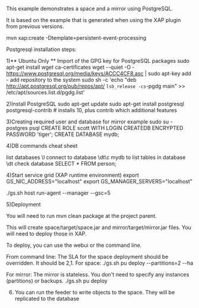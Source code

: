 This example demonstrates a space and a mirror using PostgreSQL.

It is based on the example that is generated when using the XAP plugin from previous versions.

mvn xap:create -Dtemplate=persistent-event-processing


Postgresql installation steps:

1)** Ubuntu Only **
Import of the GPG key for PostgreSQL packages
sudo apt-get install wget ca-certificates
wget --quiet -O - https://www.postgresql.org/media/keys/ACCC4CF8.asc | sudo apt-key add -
add repository to the system
sudo sh -c 'echo "deb http://apt.postgresql.org/pub/repos/apt/ `lsb_release -cs`-pgdg main" >> /etc/apt/sources.list.d/pgdg.list'

2)Install PostgreSQL
sudo apt-get update
sudo apt-get install postgresql postgresql-contrib # installs 10, plus contrib which additional features


3)Creating required user and database for mirror example 
sudo su - postgres
psql
CREATE ROLE scott WITH LOGIN CREATEDB ENCRYPTED PASSWORD 'tiger';
CREATE DATABASE mydb;

4)DB commands cheat sheet

list databases
\l
connect to database
\dt\c mydb
to list tables in database
\dt
check database
SELECT * FROM person;


4)Start service grid (XAP runtime environment)
export GS_NIC_ADDRESS="localhost"
export GS_MANAGER_SERVERS="localhost"

./gs.sh host run-agent --manager --gsc=5

5)Deployment

You will need to run mvn clean package at the project parent.

This will create space/target/space.jar and mirror/target/mirror.jar files. You will need to deploy those in XAP.

To deploy, you can use the webui or the command line.

From command line:
The SLA for the space deployment should be overridden. It should be 2,1.
For space:
./gs.sh pu deploy --partitions=2 --ha <pu name> <path to space.jar>

For mirror:
The mirror is stateless. You don't need to specify any instances (partitions) or backups.
./gs.sh pu deploy <pu name> <path to mirror.jar>

6) You can run the feeder to write objects to the space. They will be replicated to the database

